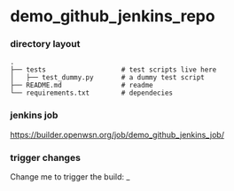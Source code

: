 # demo_github_jenkins_repo

### directory layout

    .
    ├── tests                   # test scripts live here
    │   ├── test_dummy.py       # a dummy test script
    ├── README.md               # readme
    └── requirements.txt        # dependecies
    
    
### jenkins job

https://builder.openwsn.org/job/demo_github_jenkins_job/

### trigger changes

Change me to trigger the build: _
